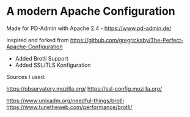 # A modern Apache Configuration

Made for PD-Admin with Apache 2.4 - https://www.pd-admin.de/

Inspired and forked from https://github.com/gregrickaby/The-Perfect-Apache-Configuration

+ Added Brotli Support
+ Added SSL/TLS Konfiguration

Sources I used:

https://observatory.mozilla.org/
https://ssl-config.mozilla.org/

https://www.unixadm.org/needful-things/brotli
https://www.tunetheweb.com/performance/brotli/
